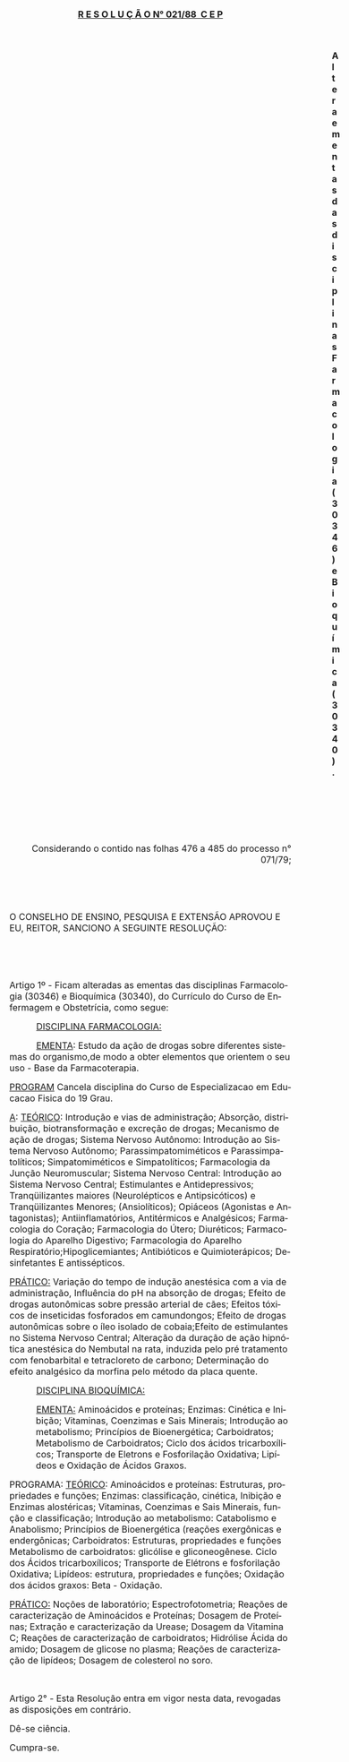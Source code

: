 <body lang=PT-BR style='tab-interval:36.0pt'>

<div class=Section1>

<p class=MsoNormal align=center style='text-align:center'><b><u><span
style='font-size:12.0pt;mso-bidi-font-size:10.0pt'>R E S O L U Ç Ã O N° 021/88
 C E P<o:p></o:p></span></u></b></p>

<p class=MsoNormal><span style='font-size:12.0pt;mso-bidi-font-size:10.0pt'><o:p>&nbsp;</o:p></span></p>

<p class=MsoNormal style='margin-left:432.35pt'><b><span style='font-size:12.0pt;
mso-bidi-font-size:10.0pt'>Altera ementas das disciplinas Farmacologia (30346)
e Bioquímica (30340).<o:p></o:p></span></b></p>

<p class=MsoNormal><span style='font-size:12.0pt;mso-bidi-font-size:10.0pt'><o:p>&nbsp;</o:p></span></p>

<p class=MsoNormal><span style='font-size:12.0pt;mso-bidi-font-size:10.0pt'><o:p>&nbsp;</o:p></span></p>

<p class=MsoNormal><span style='font-size:12.0pt;mso-bidi-font-size:10.0pt'><o:p>&nbsp;</o:p></span></p>

<p class=MsoNormal align=right style='text-align:right'><span style='font-size:
12.0pt;mso-bidi-font-size:10.0pt'>Considerando o contido nas folhas <st1:metricconverter
ProductID="476 a" w:st="on">476 a</st1:metricconverter> 485 do processo n°
071/79;<o:p></o:p></span></p>

<p class=MsoNormal><span style='font-size:12.0pt;mso-bidi-font-size:10.0pt'><o:p>&nbsp;</o:p></span></p>

<p class=MsoNormal><span style='font-size:12.0pt;mso-bidi-font-size:10.0pt'><o:p>&nbsp;</o:p></span></p>

<p class=MsoNormal><span style='font-size:12.0pt;mso-bidi-font-size:10.0pt'>O
CONSELHO DE ENSINO, PESQUISA E EXTENSÃO APROVOU E EU, REITOR, SANCIONO A
SEGUINTE RESOLUÇÃO:<o:p></o:p></span></p>

<p class=MsoNormal><span style='font-size:12.0pt;mso-bidi-font-size:10.0pt'><o:p>&nbsp;</o:p></span></p>

<p class=MsoNormal><span style='font-size:12.0pt;mso-bidi-font-size:10.0pt'><o:p>&nbsp;</o:p></span></p>

<p class=MsoNormal><span style='font-size:12.0pt;mso-bidi-font-size:10.0pt'>Artigo
1º - Ficam alteradas as ementas das disciplinas Farmacologia (30346) e
Bioquímica (30340), do Currículo do Curso de Enfermagem e Obstetrícia, como
segue:<o:p></o:p></span></p>

<p class=MsoNormal style='text-indent:36.0pt'><u><span style='font-size:12.0pt;
mso-bidi-font-size:10.0pt'>DISCIPLINA FARMACOLOGIA:<o:p></o:p></span></u></p>

<p class=MsoNormal style='text-indent:36.0pt'><u><span style='font-size:12.0pt;
mso-bidi-font-size:10.0pt'>EMENTA</span></u><span style='font-size:12.0pt;
mso-bidi-font-size:10.0pt'>: Estudo da ação de drogas sobre diferentes sistemas
do <span class=GramE>organismo,</span>de modo a obter elementos que orientem o
seu uso - Base da <span class=SpellE>Farmacoterapia</span>.<o:p></o:p></span></p>

<p class=MsoNormal><u><span style='font-size:12.0pt;mso-bidi-font-size:10.0pt'>PROGRAM</span></u><span
style='font-size:12.0pt;mso-bidi-font-size:10.0pt;mso-no-proof:yes'> Cancela
disciplina do Curso de Especializacao <st1:PersonName
ProductID="em Educacao Fisi" w:st="on">em Educacao Fisi</st1:PersonName>­ca do
19 Grau.<o:p></o:p></span></p>

<p class=MsoNormal><u><span style='font-size:12.0pt;mso-bidi-font-size:10.0pt'>A</span></u><span
style='font-size:12.0pt;mso-bidi-font-size:10.0pt'>: <u>TEÓRICO</u>: Introdução
e vias de administração; Absorção, distribuição, <span class=SpellE>biotransformação</span>
e excreção de drogas; Mecanismo de ação de drogas; Sistema Nervoso Autônomo:
Introdução ao Sistema Nervoso Autônomo; <span class=SpellE>Parassimpatomiméticos</span>
e <span class=SpellE>Parassimpatolíticos</span>; Simpatomiméticos e
Simpatolíticos; Farmacologia da Junção Neuromuscular; Sistema Nervoso Central:
Introdução ao Sistema Nervoso Central; Estimulantes e Antidepressivos; Tranqüilizantes
maiores (<span class=SpellE>Neurolépticos</span> e <span class=SpellE>Antipsicóticos</span>)
e Tranqüilizantes Menores; (Ansiolíticos); <span class=SpellE>Opiáceos</span> (<span
class=SpellE>Agonistas</span> e Antagonistas); Antiinflamatórios, Antitérmicos
e Analgésicos; Farmacologia do Coração; Farmacologia do Útero; Diuréticos;
Farmacologia do Aparelho Digestivo; Farmacologia do Aparelho <span class=GramE>Respiratório;</span>Hipoglicemiantes;
Antibióticos e Quimioterápicos; Desinfetantes E <span class=SpellE>antissépticos</span>.<o:p></o:p></span></p>

<p class=MsoNormal><u><span style='font-size:12.0pt;mso-bidi-font-size:10.0pt'>PRÁTICO:</span></u><span
style='font-size:12.0pt;mso-bidi-font-size:10.0pt'> Variação do tempo de
indução anestésica com a via de administração, Influência do <span class=GramE>pH</span>
na absorção de drogas; Efeito de drogas autonômicas sobre pressão arterial de
cães; Efeitos tóxicos de inseticidas fosforados em camundongos; Efeito de
drogas autonômicas sobre o íleo isolado de cobaia;Efeito de estimulantes no
Sistema Nervoso Central; Alteração da duração de ação hipnótica anestésica do <span
class=SpellE>Nembutal</span> na rata, induzida pelo pré tratamento com
fenobarbital e <span class=SpellE>tetracloreto</span> de carbono; Determinação
do efeito analgésico da morfina pelo método da placa quente.<o:p></o:p></span></p>

<p class=MsoNormal style='text-indent:36.0pt'><u><span style='font-size:12.0pt;
mso-bidi-font-size:10.0pt'>DISCIPLINA BIOQUÍMICA:<o:p></o:p></span></u></p>

<p class=MsoNormal style='margin-left:35.45pt;text-indent:.55pt'><u><span
style='font-size:12.0pt;mso-bidi-font-size:10.0pt'>EMENTA:</span></u><span
style='font-size:12.0pt;mso-bidi-font-size:10.0pt'> Aminoácidos e proteínas;
Enzimas: Cinética e Inibição; Vitaminas, Coenzimas e Sais Minerais; Introdução
ao metabolismo; Princípios de Bioenergética; Carboidratos; Metabolismo de
Carboidratos; Ciclo dos ácidos <span class=SpellE>tricarboxílicos</span>;
Transporte de <span class=SpellE>Eletrons</span> e <span class=SpellE>Fosforilação</span>
<span class=SpellE>Oxidativa</span>; Lipídeos e Oxidação de Ácidos Graxos.<o:p></o:p></span></p>

<p class=MsoNormal><span style='font-size:12.0pt;mso-bidi-font-size:10.0pt'>PROGRAMA:
<u>TEÓRICO</u>: Aminoácidos e proteínas: Estruturas, propriedades e funções;
Enzimas: classificação, cinética, Inibição e Enzimas <span class=SpellE>alostéricas</span>;
Vitaminas, Coenzimas e Sais Minerais, função e classificação; Introdução ao metabolismo:
Catabolismo e Anabolismo; Princípios de Bioenergética (reações exergônicas e
endergônicas; Carboidratos: Estruturas, propriedades e funções Metabolismo de
carboidratos: <span class=SpellE>glicólise</span> e <span class=SpellE>gliconeogênese</span>.
Ciclo dos Ácidos <span class=SpellE>tricarboxílicos</span>; Transporte de
Elétrons e <span class=SpellE>fosforilação</span> <span class=SpellE>Oxidativa</span>;
Lipídeos: estrutura, propriedades e funções; Oxidação dos ácidos graxos: Beta -
Oxidação.<o:p></o:p></span></p>

<p class=MsoNormal><u><span style='font-size:12.0pt;mso-bidi-font-size:10.0pt'>PRÁTICO:</span></u><span
style='font-size:12.0pt;mso-bidi-font-size:10.0pt'> Noções de laboratório;
Espectrofotometria; Reações de caracterização de Aminoácidos e Proteínas;
Dosagem de Proteínas; Extração e caracterização da <span class=SpellE>Urease</span>;
Dosagem da Vitamina C; Reações de caracterização de carboidratos; Hidrólise
Ácida do amido; Dosagem de glicose no plasma; Reações de caracterização de
lipídeos; Dosagem de colesterol no soro.<o:p></o:p></span></p>

<p class=MsoNormal><span style='font-size:12.0pt;mso-bidi-font-size:10.0pt'><o:p>&nbsp;</o:p></span></p>

<p class=MsoNormal><span style='font-size:12.0pt;mso-bidi-font-size:10.0pt'>Artigo
2° - Esta Resolução entra em vigor nesta data, revogadas as disposições em
contrário.<o:p></o:p></span></p>

<p class=MsoNormal><span style='font-size:12.0pt;mso-bidi-font-size:10.0pt'>Dê-se
ciência.<o:p></o:p></span></p>

<p class=MsoNormal><span style='font-size:12.0pt;mso-bidi-font-size:10.0pt'>Cumpra-se.<o:p></o:p></span></p>

</div>

</body>
